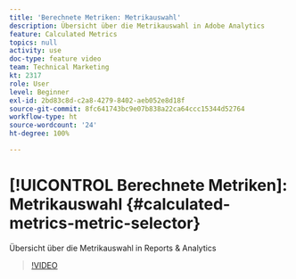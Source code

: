 ```yaml
---
title: 'Berechnete Metriken: Metrikauswahl'
description: Übersicht über die Metrikauswahl in Adobe Analytics
feature: Calculated Metrics
topics: null
activity: use
doc-type: feature video
team: Technical Marketing
kt: 2317
role: User
level: Beginner
exl-id: 2bd83c8d-c2a8-4279-8402-aeb052e8d18f
source-git-commit: 8fc641743bc9e07b838a22ca64ccc15344d52764
workflow-type: ht
source-wordcount: '24'
ht-degree: 100%

---
```


# [!UICONTROL Berechnete Metriken]: Metrikauswahl {#calculated-metrics-metric-selector}

Übersicht über die Metrikauswahl in Reports &amp; Analytics

>[!VIDEO](https://video.tv.adobe.com/v/25410/?quality=12&learn=on)
